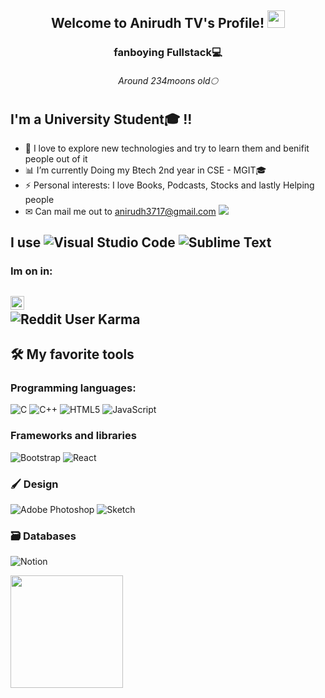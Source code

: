 <h2 align="center">
  Welcome to Anirudh TV's Profile!
  <img src="https://media.giphy.com/media/hvRJCLFzcasrR4ia7z/giphy.gif" width="28">
</h2>
<h3 align="center">fanboying Fullstack💻</h3> <h6 align="center">Around 234moons old🌕</h6>

## I'm a University Student🎓 !!

- 🔰 I love to explore new technologies and try to learn them and benifit people out of it
- 📊 I’m currently Doing my Btech 2nd year in CSE - MGIT🎓
- ⚡ Personal interests: I love Books, Podcasts, Stocks and lastly Helping people 
- ✉ Can mail me out to anirudh3717@gmail.com
![](https://visitor-badge.glitch.me/badge?page_id=anirudh274.anirudh274)

I use ![Visual Studio Code](https://img.shields.io/badge/VisualStudioCode-0078d7.svg?style=for-the-badge&logo=visual-studio-code&logoColor=white) ![Sublime Text](https://img.shields.io/badge/sublime_text-%23575757.svg?style=for-the-badge&logo=sublime-text&logoColor=important)
---
### Im on in: 
[<img align="left" alt="anirudh_tv | Instagram" width="22px" src="https://cdn.jsdelivr.net/npm/simple-icons@v3/icons/instagram.svg" />][instagram]
<br />
![Reddit User Karma](https://img.shields.io/reddit/user-karma/combined/anirudh_tv?color=%23FF4500&logo=reddit&logoColor=orange&style=for-the-badge) 
--- 

<h2>🛠️ My favorite tools</h2>

### Programming languages:
<p align="left">

![C](https://img.shields.io/badge/c-%2300599C.svg?style=for-the-badge&logo=c&logoColor=white)
![C++](https://img.shields.io/badge/c++-%2300599C.svg?style=for-the-badge&logo=c%2B%2B&logoColor=white)
![HTML5](https://img.shields.io/badge/html5-%23E34F26.svg?style=for-the-badge&logo=html5&logoColor=white)
![JavaScript](https://img.shields.io/badge/javascript-%23323330.svg?style=for-the-badge&logo=javascript&logoColor=%23F7DF1E)

### Frameworks and libraries
![Bootstrap](https://img.shields.io/badge/bootstrap-%23563D7C.svg?style=for-the-badge&logo=bootstrap&logoColor=white)
![React](https://img.shields.io/badge/react-%2320232a.svg?style=for-the-badge&logo=react&logoColor=%2361DAFB)
  
### 🖌 Design
  ![Adobe Photoshop](https://img.shields.io/badge/adobephotoshop-%2331A8FF.svg?style=for-the-badge&logo=adobephotoshop&logoColor=white)
  ![Sketch](https://img.shields.io/badge/Sketch-FFB387?style=for-the-badge&logo=sketch&logoColor=black)
 
### 🗃 Databases
  ![Notion](https://img.shields.io/badge/Notion-%23000000.svg?style=for-the-badge&logo=notion&logoColor=white)


[instagram]: https://www.instagram.com/anirudh_tv/ 
<img height="180em" src="https://github-readme-stats.vercel.app/api?username=anirudh274&show_icons=true&hide_border=true&&count_private=true&include_all_commits=true" />
